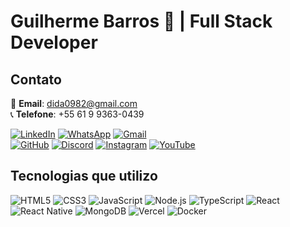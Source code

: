 # Guilherme Barros 🖖 | Full Stack Developer

## Contato
📧 **Email**: [dida0982@gmail.com](mailto:dida0982@gmail.com)  
📞 **Telefone**: +55 61 9 9363-0439

[![LinkedIn](https://img.shields.io/badge/LinkedIn-0077B5?style=for-the-badge&logo=linkedin&logoColor=white)](https://www.linkedin.com/in/guilherme-barros-jr-6a0369209/) 
[![WhatsApp](https://img.shields.io/badge/WhatsApp-25D366?style=for-the-badge&logo=whatsapp&logoColor=white)](https://wa.me/5561993630439) 
[![Gmail](https://img.shields.io/badge/Gmail-D14836?style=for-the-badge&logo=gmail&logoColor=white)](mailto:dida0982@gmail.com)  
[![GitHub](https://img.shields.io/badge/GitHub-100000?style=for-the-badge&logo=github&logoColor=white)](https://github.com/dida0982) 
[![Discord](https://img.shields.io/badge/Discord-7289DA?style=for-the-badge&logo=discord&logoColor=white)](https://discord.gg/ybdfXdj6) 
[![Instagram](https://img.shields.io/badge/Instagram-E4405F?style=for-the-badge&logo=instagram&logoColor=white)](https://www.instagram.com/guitec.guilhermebarros/) 
[![YouTube](https://img.shields.io/badge/YouTube-FF0000?style=for-the-badge&logo=youtube&logoColor=white)](https://www.youtube.com/@098dida)

## Tecnologias que utilizo

![HTML5](https://img.shields.io/badge/HTML5-E34F26?style=for-the-badge&logo=html5&logoColor=white) ![CSS3](https://img.shields.io/badge/CSS3-1572B6?style=for-the-badge&logo=css3&logoColor=white) ![JavaScript](https://img.shields.io/badge/JavaScript-F7DF1E?style=for-the-badge&logo=javascript&logoColor=black) ![Node.js](https://img.shields.io/badge/Node.js-43853D?style=for-the-badge&logo=node.js&logoColor=white) ![TypeScript](https://img.shields.io/badge/TypeScript-007ACC?style=for-the-badge&logo=typescript&logoColor=white) ![React](https://img.shields.io/badge/React-20232A?style=for-the-badge&logo=react&logoColor=61DAFB) ![React Native](https://img.shields.io/badge/React_Native-20232A?style=for-the-badge&logo=react&logoColor=61DAFB) ![MongoDB](https://img.shields.io/badge/MongoDB-4EA94B?style=for-the-badge&logo=mongodb&logoColor=white) ![Vercel](https://img.shields.io/badge/Vercel-000000?style=for-the-badge&logo=vercel&logoColor=white) ![Docker](https://img.shields.io/badge/docker-%230db7ed.svg?style=for-the-badge&logo=docker&logoColor=white)
